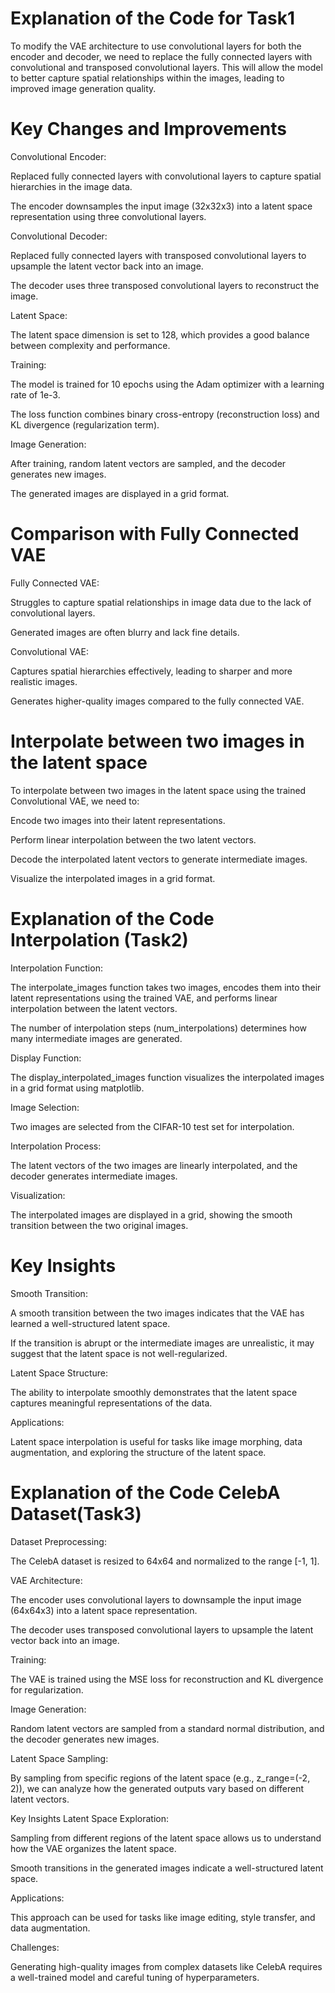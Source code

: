 Explanation of the Code for Task1
====================================
To modify the VAE architecture to use convolutional layers for both the encoder and decoder, 
we need to replace the fully connected layers with convolutional and transposed convolutional layers.
This will allow the model to better capture spatial relationships within the images, leading to improved image generation quality.

Key Changes and Improvements
=============================
Convolutional Encoder:

Replaced fully connected layers with convolutional layers to capture spatial hierarchies in the image data.

The encoder downsamples the input image (32x32x3) into a latent space representation using three convolutional layers.

Convolutional Decoder:

Replaced fully connected layers with transposed convolutional layers to upsample the latent vector back into an image.

The decoder uses three transposed convolutional layers to reconstruct the image.

Latent Space:

The latent space dimension is set to 128, which provides a good balance between complexity and performance.

Training:

The model is trained for 10 epochs using the Adam optimizer with a learning rate of 1e-3.

The loss function combines binary cross-entropy (reconstruction loss) and KL divergence (regularization term).

Image Generation:

After training, random latent vectors are sampled, and the decoder generates new images.

The generated images are displayed in a grid format.

Comparison with Fully Connected VAE
====================================
Fully Connected VAE:

Struggles to capture spatial relationships in image data due to the lack of convolutional layers.

Generated images are often blurry and lack fine details.

Convolutional VAE:

Captures spatial hierarchies effectively, leading to sharper and more realistic images.

Generates higher-quality images compared to the fully connected VAE.

Interpolate between two images in the latent space
===================================================
To interpolate between two images in the latent space using the trained Convolutional VAE, we need to:

Encode two images into their latent representations.

Perform linear interpolation between the two latent vectors.

Decode the interpolated latent vectors to generate intermediate images.

Visualize the interpolated images in a grid format.

Explanation of the Code Interpolation (Task2)
==============================================
Interpolation Function:

The interpolate_images function takes two images, encodes them into their latent representations using the trained VAE, and performs linear interpolation between the latent vectors.

The number of interpolation steps (num_interpolations) determines how many intermediate images are generated.

Display Function:

The display_interpolated_images function visualizes the interpolated images in a grid format using matplotlib.

Image Selection:

Two images are selected from the CIFAR-10 test set for interpolation.

Interpolation Process:

The latent vectors of the two images are linearly interpolated, and the decoder generates intermediate images.

Visualization:

The interpolated images are displayed in a grid, showing the smooth transition between the two original images.

Key Insights
=============
Smooth Transition:

A smooth transition between the two images indicates that the VAE has learned a well-structured latent space.

If the transition is abrupt or the intermediate images are unrealistic, it may suggest that the latent space is not well-regularized.

Latent Space Structure:

The ability to interpolate smoothly demonstrates that the latent space captures meaningful representations of the data.

Applications:

Latent space interpolation is useful for tasks like image morphing, data augmentation, and exploring the structure of the latent space.

Explanation of the Code CelebA Dataset(Task3) 
==============================================
Dataset Preprocessing:

The CelebA dataset is resized to 64x64 and normalized to the range [-1, 1].

VAE Architecture:

The encoder uses convolutional layers to downsample the input image (64x64x3) into a latent space representation.

The decoder uses transposed convolutional layers to upsample the latent vector back into an image.

Training:

The VAE is trained using the MSE loss for reconstruction and KL divergence for regularization.

Image Generation:

Random latent vectors are sampled from a standard normal distribution, and the decoder generates new images.

Latent Space Sampling:

By sampling from specific regions of the latent space (e.g., z_range=(-2, 2)), we can analyze how the generated outputs vary based on different latent vectors.

Key Insights
Latent Space Exploration:

Sampling from different regions of the latent space allows us to understand how the VAE organizes the latent space.

Smooth transitions in the generated images indicate a well-structured latent space.

Applications:

This approach can be used for tasks like image editing, style transfer, and data augmentation.

Challenges:

Generating high-quality images from complex datasets like CelebA requires a well-trained model and careful tuning of hyperparameters.
